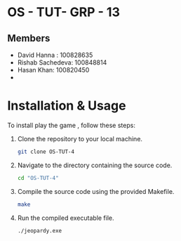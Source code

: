 # OS - TUT- GRP - 13
## Members
 - David Hanna : 100828635
 - Rishab Sachedeva: 100848814
 - Hasan Khan: 100820450
 - 
# Installation & Usage
To install play the game , follow these steps:
1. Clone the repository to your local machine.
   ```bash
   git clone OS-TUT-4
3. Navigate to the directory containing the source code.
   ```bash
   cd "OS-TUT-4"
5. Compile the source code using the provided Makefile.
    ```bash
   make
7. Run the compiled executable file.
   ```bash
   ./jeopardy.exe

